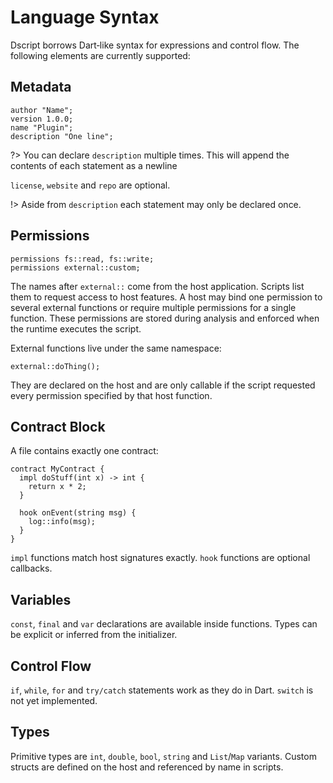 # Language Syntax

Dscript borrows Dart‑like syntax for expressions and control flow. The following elements are currently supported:

## Metadata
```
author "Name";
version 1.0.0;
name "Plugin";
description "One line";
```
?> You can declare `description` multiple times. This will append the contents of each statement as a newline

`license`, `website` and `repo` are optional.

!> Aside from `description` each statement may only be declared once.


## Permissions
```
permissions fs::read, fs::write;
permissions external::custom;
```
The names after `external::` come from the host application. Scripts list them to request access to host features. A host may bind one permission to several external functions or require multiple permissions for a single function. These permissions are stored during analysis and enforced when the runtime executes the script.

External functions live under the same namespace:

```dscript
external::doThing();
```

They are declared on the host and are only callable if the script requested every permission specified by that host function.

## Contract Block
A file contains exactly one contract:
```dscript
contract MyContract {
  impl doStuff(int x) -> int {
    return x * 2;
  }

  hook onEvent(string msg) {
    log::info(msg);
  }
}
```
`impl` functions match host signatures exactly. `hook` functions are optional callbacks.

## Variables
`const`, `final` and `var` declarations are available inside functions. Types can be explicit or inferred from the initializer.

## Control Flow
`if`, `while`, `for` and `try/catch` statements work as they do in Dart. `switch` is not yet implemented.

## Types
Primitive types are `int`, `double`, `bool`, `string` and `List`/`Map` variants. Custom structs are defined on the host and referenced by name in scripts.
